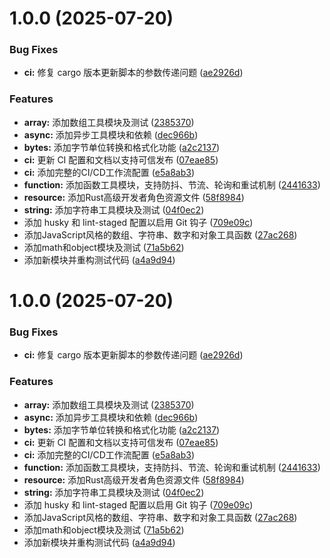 # 1.0.0 (2025-07-20)


### Bug Fixes

* **ci:** 修复 cargo 版本更新脚本的参数传递问题 ([ae2926d](https://github.com/mudssky/mudssky_utils/commit/ae2926da925ba6690303ffc37ae879651f61de75))


### Features

* **array:** 添加数组工具模块及测试 ([2385370](https://github.com/mudssky/mudssky_utils/commit/2385370a8ceda1d46f88314be655e36703a82f02))
* **async:** 添加异步工具模块和依赖 ([dec966b](https://github.com/mudssky/mudssky_utils/commit/dec966ba8897d6c27a8f7ef8c5aa835c3f64294b))
* **bytes:** 添加字节单位转换和格式化功能 ([a2c2137](https://github.com/mudssky/mudssky_utils/commit/a2c21373626fafa39e2fa6107350a06f28b675df))
* **ci:** 更新 CI 配置和文档以支持可信发布 ([07eae85](https://github.com/mudssky/mudssky_utils/commit/07eae854d433e1c71345f8fe44b4bfbb52e23604))
* **ci:** 添加完整的CI/CD工作流配置 ([e5a8ab3](https://github.com/mudssky/mudssky_utils/commit/e5a8ab3f8af3e5b6f30cf54633026c6fdabf630d))
* **function:** 添加函数工具模块，支持防抖、节流、轮询和重试机制 ([2441633](https://github.com/mudssky/mudssky_utils/commit/2441633ca771e69b55529bf9cd6c92cea0333c26))
* **resource:** 添加Rust高级开发者角色资源文件 ([58f8984](https://github.com/mudssky/mudssky_utils/commit/58f89845da019521e346a9af3c83df1252fc4051))
* **string:** 添加字符串工具模块及测试 ([04f0ec2](https://github.com/mudssky/mudssky_utils/commit/04f0ec2881013896816618195b36314cf63d9370))
* 添加 husky 和 lint-staged 配置以启用 Git 钩子 ([709e09c](https://github.com/mudssky/mudssky_utils/commit/709e09ceb1f0ef7086c9c7d0d5c064fd49b3342c))
* 添加JavaScript风格的数组、字符串、数字和对象工具函数 ([27ac268](https://github.com/mudssky/mudssky_utils/commit/27ac2685ceebe74f574d8416a7327d495a18ec44))
* 添加math和object模块及测试 ([71a5b62](https://github.com/mudssky/mudssky_utils/commit/71a5b624d4c692f63325fa43cec8c59ac9e339a8))
* 添加新模块并重构测试代码 ([a4a9d94](https://github.com/mudssky/mudssky_utils/commit/a4a9d942c5918e2c2ec5674e657d1eb135ce171c))

# 1.0.0 (2025-07-20)


### Bug Fixes

* **ci:** 修复 cargo 版本更新脚本的参数传递问题 ([ae2926d](https://github.com/mudssky/mudssky_utils/commit/ae2926da925ba6690303ffc37ae879651f61de75))


### Features

* **array:** 添加数组工具模块及测试 ([2385370](https://github.com/mudssky/mudssky_utils/commit/2385370a8ceda1d46f88314be655e36703a82f02))
* **async:** 添加异步工具模块和依赖 ([dec966b](https://github.com/mudssky/mudssky_utils/commit/dec966ba8897d6c27a8f7ef8c5aa835c3f64294b))
* **bytes:** 添加字节单位转换和格式化功能 ([a2c2137](https://github.com/mudssky/mudssky_utils/commit/a2c21373626fafa39e2fa6107350a06f28b675df))
* **ci:** 更新 CI 配置和文档以支持可信发布 ([07eae85](https://github.com/mudssky/mudssky_utils/commit/07eae854d433e1c71345f8fe44b4bfbb52e23604))
* **ci:** 添加完整的CI/CD工作流配置 ([e5a8ab3](https://github.com/mudssky/mudssky_utils/commit/e5a8ab3f8af3e5b6f30cf54633026c6fdabf630d))
* **function:** 添加函数工具模块，支持防抖、节流、轮询和重试机制 ([2441633](https://github.com/mudssky/mudssky_utils/commit/2441633ca771e69b55529bf9cd6c92cea0333c26))
* **resource:** 添加Rust高级开发者角色资源文件 ([58f8984](https://github.com/mudssky/mudssky_utils/commit/58f89845da019521e346a9af3c83df1252fc4051))
* **string:** 添加字符串工具模块及测试 ([04f0ec2](https://github.com/mudssky/mudssky_utils/commit/04f0ec2881013896816618195b36314cf63d9370))
* 添加 husky 和 lint-staged 配置以启用 Git 钩子 ([709e09c](https://github.com/mudssky/mudssky_utils/commit/709e09ceb1f0ef7086c9c7d0d5c064fd49b3342c))
* 添加JavaScript风格的数组、字符串、数字和对象工具函数 ([27ac268](https://github.com/mudssky/mudssky_utils/commit/27ac2685ceebe74f574d8416a7327d495a18ec44))
* 添加math和object模块及测试 ([71a5b62](https://github.com/mudssky/mudssky_utils/commit/71a5b624d4c692f63325fa43cec8c59ac9e339a8))
* 添加新模块并重构测试代码 ([a4a9d94](https://github.com/mudssky/mudssky_utils/commit/a4a9d942c5918e2c2ec5674e657d1eb135ce171c))
